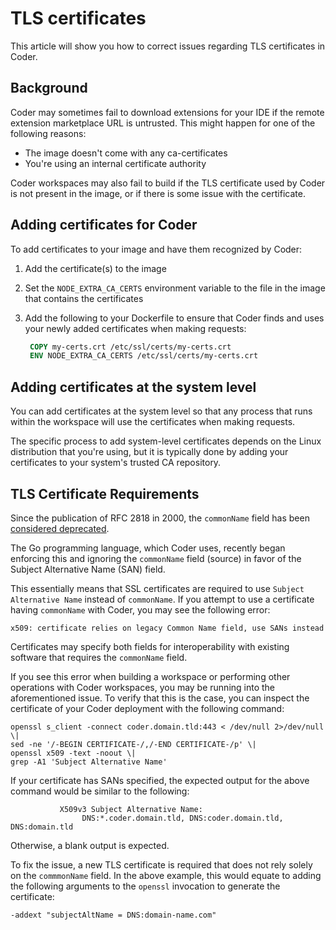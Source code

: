 # TLS certificates

This article will show you how to correct issues regarding TLS certificates in
Coder.

## Background

Coder may sometimes fail to download extensions for your IDE if the remote
extension marketplace URL is untrusted. This might happen for one of the
following reasons:

- The image doesn't come with any ca-certificates
- You're using an internal certificate authority

Coder workspaces may also fail to build if the TLS certificate used by Coder is
not present in the image, or if there is some issue with the certificate.

## Adding certificates for Coder

To add certificates to your image and have them recognized by Coder:

1. Add the certificate(s) to the image
1. Set the `NODE_EXTRA_CA_CERTS` environment variable to the file in the image
   that contains the certificates
1. Add the following to your Dockerfile to ensure that Coder finds and uses your
   newly added certificates when making requests:

   ```Dockerfile
    COPY my-certs.crt /etc/ssl/certs/my-certs.crt
    ENV NODE_EXTRA_CA_CERTS /etc/ssl/certs/my-certs.crt
   ```

## Adding certificates at the system level

You can add certificates at the system level so that any process that runs
within the workspace will use the certificates when making requests.

The specific process to add system-level certificates depends on the Linux
distribution that you're using, but it is typically done by adding your
certificates to your system's trusted CA repository.

## TLS Certificate Requirements

Since the publication of RFC 2818 in 2000, the `commonName` field has been
[considered deprecated](https://groups.google.com/a/chromium.org/g/security-dev/c/IGT2fLJrAeo/m/csf_1Rh1AwAJ).

The Go programming language, which Coder uses, recently began enforcing this and
ignoring the `commonName` field (source) in favor of the Subject Alternative
Name (SAN) field.

This essentially means that SSL certificates are required to use
`Subject Alternative Name` instead of `commonName`. If you attempt to use a
certificate having `commonName` with Coder, you may see the following error:

```shell
x509: certificate relies on legacy Common Name field, use SANs instead
```

Certificates may specify both fields for interoperability with existing software
that requires the `commonName` field.

If you see this error when building a workspace or performing other operations
with Coder workspaces, you may be running into the aforementioned issue. To verify
that this is the case, you can inspect the certificate of your Coder deployment
with the following command:

```shell
openssl s_client -connect coder.domain.tld:443 < /dev/null 2>/dev/null \|
sed -ne '/-BEGIN CERTIFICATE-/,/-END CERTIFICATE-/p' \|
openssl x509 -text -noout \|
grep -A1 'Subject Alternative Name'
```

If your certificate has SANs specified, the expected output for the above command
would be similar to the following:

```shell
           X509v3 Subject Alternative Name:
                DNS:*.coder.domain.tld, DNS:coder.domain.tld, DNS:domain.tld
```

Otherwise, a blank output is expected.

To fix the issue, a new TLS certificate is required that does not rely solely on
the `commmonName` field. In the above example, this would equate to adding the
following arguments to the `openssl` invocation to generate the certificate:

```shell
-addext "subjectAltName = DNS:domain-name.com"
```
